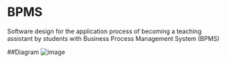 # BPMS
Software design for the application process of becoming a teaching assistant by students with Business Process Management System (BPMS)

##Diagram
![image](https://github.com/mohammadganji1999/BPMS/assets/147670468/90850a1f-7355-4c7c-8c84-c249870eaf31)

